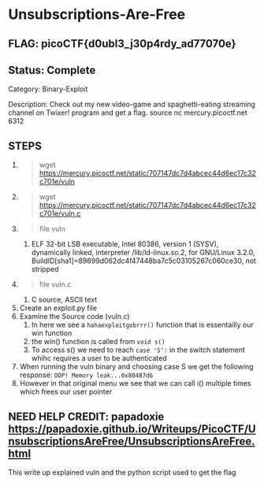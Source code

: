 # Unsubscriptions-Are-Free

## FLAG: picoCTF{d0ubl3_j30p4rdy_ad77070e}

## Status: Complete

Category: Binary-Exploit

Description: Check out my new video-game and spaghetti-eating streaming channel on Twixer! program and get a flag. source nc mercury.picoctf.net 6312

## STEPS

1. > wget <https://mercury.picoctf.net/static/707147dc7d4abcec44d6ec17c32c701e/vuln>
2. > wget <https://mercury.picoctf.net/static/707147dc7d4abcec44d6ec17c32c701e/vuln.c>
3. > file vuln
   1. ELF 32-bit LSB executable, Intel 80386, version 1 (SYSV), dynamically linked, interpreter /lib/ld-linux.so.2, for GNU/Linux 3.2.0, BuildID[sha1]=89699d062dc4f47448ba7c5c03105267c060ce30, not stripped
4. > file vuln.c
   1. C source, ASCII text
5. Create an exploit.py file
6. Examine the Source code (vuln.c)
   1. In here we see a `hahaexploitgobrrr()` function that is essentailly our win function
   2. the win() function is called from `void s()`
   3. To access s() we need to reach `case 'S':` in the switch statement whihc requires a user to be authenticated
7. When running the vuln binary and choosing case S we get the following response: `OOP! Memory leak...0x80487d6`
8. However in that original menu we see that we can call i() multiple times which frees our user pointer

## NEED HELP CREDIT: papadoxie <https://papadoxie.github.io/Writeups/PicoCTF/UnsubscriptionsAreFree/UnsubscriptionsAreFree.html>

This write up explained vuln and the python script used to get the flag
